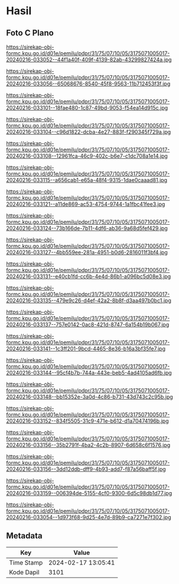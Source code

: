 # Hasil

## Foto C Plano

https://sirekap-obj-formc.kpu.go.id/d01e/pemilu/pdpr/31/75/07/10/05/3175071005017-20240216-033052--44f1a40f-409f-4139-82ab-43299827424a.jpg

https://sirekap-obj-formc.kpu.go.id/d01e/pemilu/pdpr/31/75/07/10/05/3175071005017-20240216-033056--65068676-8540-45f8-9563-11b712453f3f.jpg

https://sirekap-obj-formc.kpu.go.id/d01e/pemilu/pdpr/31/75/07/10/05/3175071005017-20240216-033101--18fae480-1c87-49bd-9053-f54ea14d915c.jpg

https://sirekap-obj-formc.kpu.go.id/d01e/pemilu/pdpr/31/75/07/10/05/3175071005017-20240216-033104--c96d1822-dcba-4e27-883f-f290345f729a.jpg

https://sirekap-obj-formc.kpu.go.id/d01e/pemilu/pdpr/31/75/07/10/05/3175071005017-20240216-033108--12961fca-46c9-402c-b6e7-c1dc708a1e14.jpg

https://sirekap-obj-formc.kpu.go.id/d01e/pemilu/pdpr/31/75/07/10/05/3175071005017-20240216-033115--a656cab1-e65a-48f4-9315-1dae0caaad81.jpg

https://sirekap-obj-formc.kpu.go.id/d01e/pemilu/pdpr/31/75/07/10/05/3175071005017-20240216-033121--a11de869-ac53-4754-9744-1a1fbc41fee3.jpg

https://sirekap-obj-formc.kpu.go.id/d01e/pemilu/pdpr/31/75/07/10/05/3175071005017-20240216-033124--73b166de-7b11-4df6-ab36-9a68d5fef429.jpg

https://sirekap-obj-formc.kpu.go.id/d01e/pemilu/pdpr/31/75/07/10/05/3175071005017-20240216-033127--4bb559ee-281a-4951-b0d6-2816011f3bf4.jpg

https://sirekap-obj-formc.kpu.go.id/d01e/pemilu/pdpr/31/75/07/10/05/3175071005017-20240216-033131--e40cb1fd-cc6b-4e4d-86b1-a096bc5d08e3.jpg

https://sirekap-obj-formc.kpu.go.id/d01e/pemilu/pdpr/31/75/07/10/05/3175071005017-20240216-033135--479e9c26-d4ef-42a2-8b8f-d3aa497b0bc1.jpg

https://sirekap-obj-formc.kpu.go.id/d01e/pemilu/pdpr/31/75/07/10/05/3175071005017-20240216-033137--757e0142-0ac8-421d-8747-6a154b19b067.jpg

https://sirekap-obj-formc.kpu.go.id/d01e/pemilu/pdpr/31/75/07/10/05/3175071005017-20240216-033141--1c3ff201-9bcd-4465-8e36-b16a3bf35fe7.jpg

https://sirekap-obj-formc.kpu.go.id/d01e/pemilu/pdpr/31/75/07/10/05/3175071005017-20240216-033144--95cf4b7b-744a-443e-beb5-4ad4105ad6fb.jpg

https://sirekap-obj-formc.kpu.go.id/d01e/pemilu/pdpr/31/75/07/10/05/3175071005017-20240216-033148--bb15352e-3a0d-4c86-b731-43d743c2c95b.jpg

https://sirekap-obj-formc.kpu.go.id/d01e/pemilu/pdpr/31/75/07/10/05/3175071005017-20240216-033152--834f5505-31c9-471e-b612-d1a70474196b.jpg

https://sirekap-obj-formc.kpu.go.id/d01e/pemilu/pdpr/31/75/07/10/05/3175071005017-20240216-033156--35b2791f-4ba2-4c2b-8907-6d658c6f1576.jpg

https://sirekap-obj-formc.kpu.go.id/d01e/pemilu/pdpr/31/75/07/10/05/3175071005017-20240216-033156--3dd12ddb-dff9-4b93-add7-f87a56baff5f.jpg

https://sirekap-obj-formc.kpu.go.id/d01e/pemilu/pdpr/31/75/07/10/05/3175071005017-20240216-033159--006394de-5155-4cf0-9300-6d5c98db1d77.jpg

https://sirekap-obj-formc.kpu.go.id/d01e/pemilu/pdpr/31/75/07/10/05/3175071005017-20240216-033054--1d973f68-9d25-4e7d-89b9-ca7271e7f302.jpg


## Metadata

| Key        | Value               |
| ---------- | ------------------- |
| Time Stamp | 2024-02-17 13:05:41 |
| Kode Dapil | 3101                |



